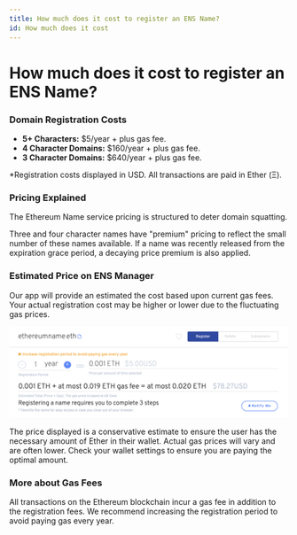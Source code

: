 ```yaml
---
title: How much does it cost to register an ENS Name?
id: How much does it cost
---
```


# How much does it cost to register an ENS Name?

### Domain Registration Costs

* **5+ Characters:** $5/year + plus gas fee.
* **4 Character Domains:** $160/year + plus gas fee.
* **3 Character Domains:** $640/year + plus gas fee.

*Registration costs displayed in USD. All transactions are paid in Ether (Ξ).

### Pricing Explained

The Ethereum Name service pricing is structured to deter domain squatting.

Three and four character names have "premium" pricing to reflect the small number of these names available. If a name was recently released from the expiration grace period, a decaying price premium is also applied.

### Estimated Price on ENS Manager

Our app will provide an estimated the cost based upon current gas fees. Your actual registration cost may be higher or lower due to the fluctuating gas prices.


![Total = (Yearly Registration Cost \* Years) + Gas.](./img/register-costs-1.png "Total = (Yearly Registration Cost \* Years) + Gas.")


The price displayed is a conservative estimate to ensure the user has the necessary amount of Ether in their wallet. Actual gas prices will vary and are often lower. Check your wallet settings to ensure you are paying the optimal amount.

### More about Gas Fees

All transactions on the Ethereum blockchain incur a gas fee in addition to the registration fees. We recommend increasing the registration period to avoid paying gas every year.

